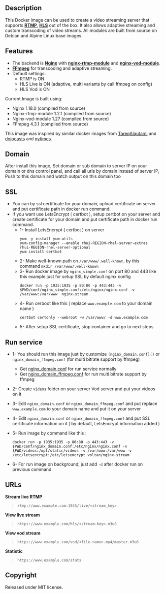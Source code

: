 ## Description

This Docker image can be used to create a video streaming server that supports [**RTMP**](https://en.wikipedia.org/wiki/Real-Time_Messaging_Protocol), [**HLS**](https://en.wikipedia.org/wiki/HTTP_Live_Streaming) out of the box. 
It also allows adaptive streaming and custom transcoding of video streams.
All modules are built from source on Debian and Alpine Linux base images.

## Features
 * The backend is [**Nginx**](http://nginx.org/en/) with [**nginx-rtmp-module**](https://github.com/arut/nginx-rtmp-module) and [**nginx-vod-module**](https://github.com/kaltura/nginx-vod-module).
 * [**FFmpeg**](https://www.ffmpeg.org/) for transcoding and adaptive streaming.
 * Default settings: 
	* RTMP is ON
	* HLS Live is ON (adaptive, multi variants by call ffmpeg on config)
	* HLS Vod is ON

Current Image is built using:
 * Nginx 1.18.0 (compiled from source)
 * Nginx-rtmp-module 1.2.1 (compiled from source)
 * Nginx-vod-module 1.27 (compiled from source)
 * FFmpeg 4.3.1 (compiled from source)
  
This image was inspired by similar docker images from [TareqAlqutami](https://github.com/TareqAlqutami/rtmp-hls-server) and [dojocasts](https://gitlab.com/dojocasts/nginx-vod-module-docker) and [nytimes](https://github.com/nytimes/nginx-vod-module-docker).

## Domain
After install this image, Set domain or sub domain to server IP on your domain or dns control panel, and call all urls by domain instead of server IP, Push to this domain and watch output on this domain too 

## SSL
 * You can by ssl certificate for your domain, upload certificate on server and put certificate path in docker run command.
 * If you want use LetsEncrypt ( certbot ), setup certbot on your server and create certificate for your domain and put certificate path in docker run command.
   * 1- Install LetsEncrypt ( certbot ) on server 
      ```
      yum -y install yum-utils
      yum-config-manager --enable rhui-REGION-rhel-server-extras rhui-REGION-rhel-server-optional
      yum install certbot
      ```
   * 2- Make well-known path on `/var/www/.well-known`, by this command `mkdir /var/www/.well-known`
   * 3- Run docker image by `nginx_simple.conf` on port 80 and 443 like this example just for setup SSL by default nginx config
     ``` 
     docker run -p 1935:1935 -p 80:80 -p 443:443 -v $PWD/conf/nginx_simple.conf:/etc/nginx/nginx.conf -v /var/www:/var/www  nginx-stream
     ```
   * 4- Run cerboot like this ( replace `www.example.com` to your domain name )    
     ```
     certbot certonly --webroot -w /var/www/ -d www.example.com
     ```
   * 5- After setup SSL certificate, stop container and go to next steps

## Run service
 * 1- You should run this image just by customize `[nginx_domain.conf]()` or `nginx_domain_ffmpeg.conf` (for multi bitrate support by ffmpeg)
   * Get [nginx_domain.conf](https://github.com/voltan/nginx-stream/blob/master/conf/nginx_domain.conf) for run service normally
   * Get [nginx_domain_ffmpeg.conf](https://github.com/voltan/nginx-stream/blob/master/conf/nginx_domain_ffmpeg.conf) for run multi bitrate support by ffmpeg
 * 2- Create `videos` folder on your server Vod server and put your videos on it
 * 3- Edit `nginx_domain.conf` or `nginx_domain_ffmpeg.conf` and put replace `www.example.com` to your domain name and put it on your server
 * 4- Edit `nginx_domain.conf` or `nginx_domain_ffmpeg.conf` and put SSL certificate information on it ( by default, LetsEncrypt information added )
 * 5- Run image by command like this :
       
    ```
    docker run -p 1935:1935 -p 80:80 -p 443:443 -v $PWD/conf/nginx_domain.conf:/etc/nginx/nginx.conf -v $PWD/videos:/opt/static/videos -v /var/www:/var/www -v /etc/letsencrypt:/etc/letsencrypt voltan/nginx-stream
    ```
 * 6- For run image on background, just add `-d` after docker run on previous command

## URLs
**Stream live RTMP**
 > `rtmp://www.example.com:1935/live/<stream_key>`

**View live stream**
 > `https://www.example.com/hls/<stream-key>.m3u8`

**View vod stream**
 > `https://www.example.com/vod/<file-name>.mp4/master.m3u8`

**Statistic**
 > `https://www.example.com/stats`

## Copyright
Released under MIT license.
